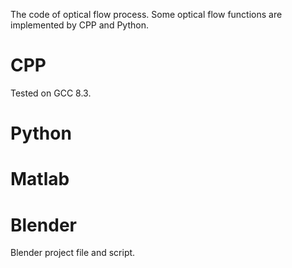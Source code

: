 The code of optical flow process.
Some optical flow functions are implemented by CPP and Python.

# CPP
Tested on GCC 8.3.

# Python

# Matlab

# Blender
Blender project file and script.